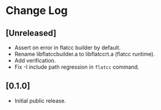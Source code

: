 # Change Log

## [Unreleased]

- Assert on error in flatcc builder by default.
- Rename libflatccbuilder.a to libflatccrt.a (flatcc runtime).
- Add verification.
- Fix -I include path regression in `flatcc` command.

## [0.1.0]

- Initial public release.
